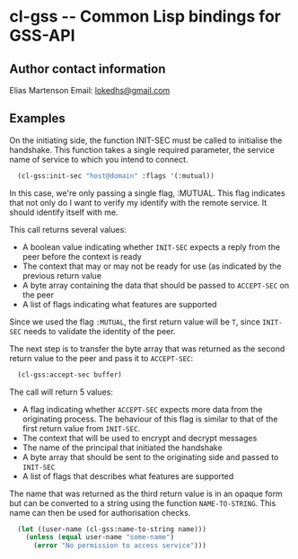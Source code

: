 cl-gss -- Common Lisp bindings for GSS-API
==========================================

Author contact information
--------------------------

Elias Martenson
Email: lokedhs@gmail.com

Examples
--------

On the initiating side, the function INIT-SEC must be called to
initialise the handshake. This function takes a single required
parameter, the service name of service to which you intend to connect.

```lisp
  (cl-gss:init-sec "host@domain" :flags '(:mutual))
```

In this case, we're only passing a single flag, :MUTUAL. This flag
indicates that not only do I want to verify my identify with the
remote service. It should identify itself with me.

This call returns several values:

  - A boolean value indicating whether `INIT-SEC` expects a reply from
    the peer before the context is ready
  - The context that may or may not be ready for use (as indicated by
    the previous return value
  - A byte array containing the data that should be passed to
    `ACCEPT-SEC` on the peer
  - A list of flags indicating what features are supported

Since we used the flag `:MUTUAL`, the first return value will be `T`,
since `INIT-SEC` needs to validate the identity of the peer.

The next step is to transfer the byte array that was returned as the
second return value to the peer and pass it to `ACCEPT-SEC`:

```lisp
  (cl-gss:accept-sec buffer)
```

The call will return 5 values:

  - A flag indicating whether `ACCEPT-SEC` expects more data from the
    originating process. The behaviour of this flag is similar to that
    of the first return value from `INIT-SEC`.
  - The context that will be used to encrypt and decrypt messages
  - The name of the principal that initiated the handshake
  - A byte array that should be sent to the originating side and
    passed to `INIT-SEC`
  - A list of flags that describes what features are supported

The name that was returned as the third return value is in an opaque
form but can be converted to a string using the function
`NAME-TO-STRING`. This name can then be used for authorisation checks.

```lisp
  (let ((user-name (cl-gss:name-to-string name)))
    (unless (equal user-name "some-name")
      (error "No permission to access service")))
```
